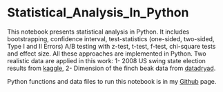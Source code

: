 # Statistical_Analysis_In_Python
This notebook presents statistical analysis in Python. It includes bootstrapping, confidence interval, test-statistics (one-sided, two-sided, Type I and II Errors) A/B testing with z-test, t-test, f-test, chi-square tests and effect size. All these approaches are implemented in Python. Two realistic data are applied in this work: 1- 2008 US swing state election results from [kaggle](https://www.kaggle.com/datasets/aman1py/swing-states?resource=download), 2- Dimension of the finch beak data from [datadryad](https://datadryad.org/stash/dataset/doi:10.5061/dryad.g6g3h).


Python functions and data files to run this notebook is in my [Github](https://github.com/MehdiRezvandehy/Statistical_Analysis_In_Python.git) page.
